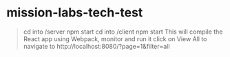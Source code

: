 # mission-labs-tech-test
 
> cd into /server
> npm start
> cd into /client
> npm start
This will compile the React app using Webpack, monitor and run it
> click on View All to navigate to http://localhost:8080/?page=1&filter=all
